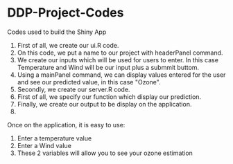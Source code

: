 DDP-Project-Codes
=================

Codes used to build the Shiny App

1. First of all, we create our ui.R code.
2. On this code, we put a name to our project with headerPanel command.
3. We create our inputs which will be used for users to enter. In this case Temperature and Wind will be our input plus a submmit buttom.
4. Using a mainPanel command, we can display values entered for the user and see our predicted value, in this case "Ozone".
5. Secondly, we create our server.R code.
6. First of all, we specify our function which display our prediction.
7. Finally, we create our output to be display on the application.
8. 

Once on the application, it is easy to use:
1. Enter a temperature value
2. Enter a Wind value
3. These 2 variables will allow you to see your ozone estimation
